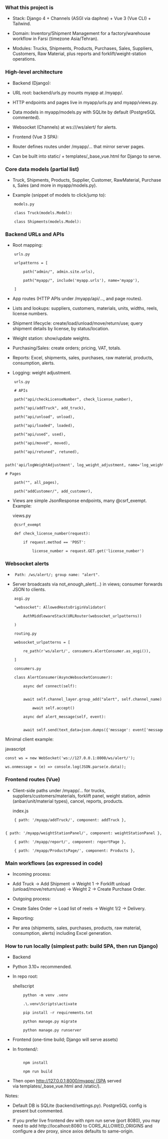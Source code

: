 ### What this project is

-   Stack: Django 4 + Channels (ASGI via daphne) + Vue 3 (Vue CLI) + Tailwind.

-   Domain: Inventory/Shipment Management for a factory/warehouse workflow in Farsi (timezone Asia/Tehran).

-   Modules: Trucks, Shipments, Products, Purchases, Sales, Suppliers, Customers, Raw Material, plus reports and forklift/weight-station operations.

### High-level architecture

-   Backend (Django):

-   URL root: backend/urls.py mounts myapp at /myapp/.

-   HTTP endpoints and pages live in myapp/urls.py and myapp/views.py.

-   Data models in myapp/models.py with SQLite by default (PostgreSQL commented).

-   Websocket (Channels) at ws://<host>/ws/alert/ for alerts.

-   Frontend (Vue 3 SPA):

-   Router defines routes under /myapp/... that mirror server pages.

-   Can be built into static/ + templates/_base_vue.html for Django to serve.

### Core data models (partial list)

-   Truck, Shipments, Products, Supplier, Customer, RawMaterial, Purchases, Sales (and more in myapp/models.py).

-   Example (snippet of models to click/jump to):

```
    models.py

    class Truck(models.Model):

    class Shipments(models.Model):

```

### Backend URLs and APIs

-   Root mapping:
```
    urls.py

    urlpatterns = [

        path("admin/", admin.site.urls),

        path("myapp/", include('myapp.urls'), name='myapp'),

    ]
```

-   App routes (HTTP APIs under /myapp/api/..., and page routes).

-   Lists and lookups: suppliers, customers, materials, units, widths, reels, license numbers.

-   Shipment lifecycle: create/load/unload/move/return/use; query shipment details by license, by status/location.

-   Weight station: show/update weights.

-   Purchasing/Sales: create orders; pricing, VAT, totals.

-   Reports: Excel, shipments, sales, purchases, raw material, products, consumption, alerts.

-   Logging: weight adjustment.

```
    urls.py

    # APIs

    path("api/checkLicenseNumber", check_license_number),

    path("api/addTruck", add_truck),

    path("api/unload", unload),

    path("api/loaded", loaded),

    path("api/used", used),

    path("api/moved", moved),

    path("api/retuned", retuned),

    path('api/logWeightAdjustment', log_weight_adjustment, name='log_weight_adjustment'),

```

    # Pages
```
    path("", all_pages),

    path("addCustomer/", add_customer),
```
-   Views are simple JsonResponse endpoints, many @csrf_exempt. Example:

    views.py
```
    @csrf_exempt
```
```
    def check_license_number(request):

        if request.method == 'POST':

            license_number = request.GET.get('license_number')

```

### Websocket alerts

-   ``` Path: /ws/alert/; group name: "alert".```

-   Server broadcasts via not_enough_alert(...) in views; consumer forwards JSON to clients.
```
    asgi.py

    "websocket": AllowedHostsOriginValidator(

        AuthMiddlewareStack(URLRouter(websocket_urlpatterns))

    )
```
```
    routing.py

    websocket_urlpatterns = [

        re_path(r'ws/alert/', consumers.AlertConsumer.as_asgi()),

    ]
```
```
    consumers.py

    class AlertConsumer(AsyncWebsocketConsumer):

        async def connect(self):

            await self.channel_layer.group_add("alert", self.channel_name)

            await self.accept()

        async def alert_message(self, event):

            await self.send(text_data=json.dumps({'message': event['message'],'data': event['data']}))
```

Minimal client example:

javascript
```
const ws = new WebSocket('ws://127.0.0.1:8000/ws/alert/');

ws.onmessage = (e) => console.log(JSON.parse(e.data));
```

### Frontend routes (Vue)

-   Client-side paths under /myapp/... for trucks, suppliers/customers/materials, forklift panel, weight station, admin (anbar/unit/material types), cancel, reports, products.

    index.js
    
```
    { path: '/myapp/addTruck/', component: addTruck },

    { path: '/myapp/weightStationPanel/', component: weightStationPanel },

    { path: '/myapp/report/', component: reportPage },

    { path: '/myapp/ProductsPage/', component: Products },

```

### Main workflows (as expressed in code)

-   Incoming process:

-   Add Truck → Add Shipment → Weight 1 → Forklift unload (unload/move/return/use) → Weight 2 → Create Purchase Order.

-   Outgoing process:

-   Create Sales Order → Load list of reels → Weight 1/2 → Delivery.

-   Reporting:

-   Per area (shipments, sales, purchases, products, raw material, consumption, alerts) including Excel generation.

### How to run locally (simplest path: build SPA, then run Django)

-   Backend

-   Python 3.10+ recommended.

-   In repo root:

    shellscript
```
        python -m venv .venv

        .\.venv\Scripts\activate

        pip install -r requirements.txt

        python manage.py migrate

        python manage.py runserver
```

-   Frontend (one-time build; Django will serve assets)

-   In frontend/:

```

        npm install

        npm run build
```

-   Then open http://127.0.0.1:8000/myapp/ (SPA served via templates/_base_vue.html and /static/).

Notes:

-   Default DB is SQLite (backend/settings.py). PostgreSQL config is present but commented.

-   If you prefer live frontend dev with npm run serve (port 8080), you may need to add http://localhost:8080 to CORS_ALLOWED_ORIGINS and configure a dev proxy, since axios defaults to same-origin.
